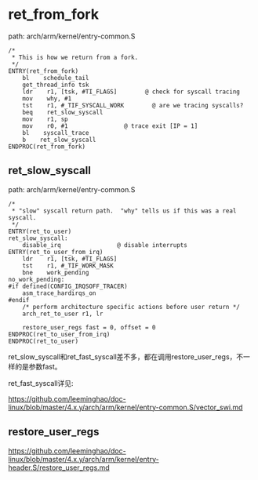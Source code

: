 ret_from_fork
========================================

path: arch/arm/kernel/entry-common.S
```
/*
 * This is how we return from a fork.
 */
ENTRY(ret_from_fork)
    bl    schedule_tail
    get_thread_info tsk
    ldr    r1, [tsk, #TI_FLAGS]        @ check for syscall tracing
    mov    why, #1
    tst    r1, #_TIF_SYSCALL_WORK        @ are we tracing syscalls?
    beq    ret_slow_syscall
    mov    r1, sp
    mov    r0, #1                @ trace exit [IP = 1]
    bl    syscall_trace
    b    ret_slow_syscall
ENDPROC(ret_from_fork)
```

ret_slow_syscall
----------------------------------------

path: arch/arm/kernel/entry-common.S
```
/*
 * "slow" syscall return path.  "why" tells us if this was a real syscall.
 */
ENTRY(ret_to_user)
ret_slow_syscall:
    disable_irq                @ disable interrupts
ENTRY(ret_to_user_from_irq)
    ldr    r1, [tsk, #TI_FLAGS]
    tst    r1, #_TIF_WORK_MASK
    bne    work_pending
no_work_pending:
#if defined(CONFIG_IRQSOFF_TRACER)
    asm_trace_hardirqs_on
#endif
    /* perform architecture specific actions before user return */
    arch_ret_to_user r1, lr

    restore_user_regs fast = 0, offset = 0
ENDPROC(ret_to_user_from_irq)
ENDPROC(ret_to_user)
```

ret_slow_syscall和ret_fast_syscall差不多，都在调用restore_user_regs，不一样的是参数fast。

ret_fast_syscall详见:

https://github.com/leeminghao/doc-linux/blob/master/4.x.y/arch/arm/kernel/entry-common.S/vector_swi.md

restore_user_regs
----------------------------------------

https://github.com/leeminghao/doc-linux/blob/master/4.x.y/arch/arm/kernel/entry-header.S/restore_user_regs.md
